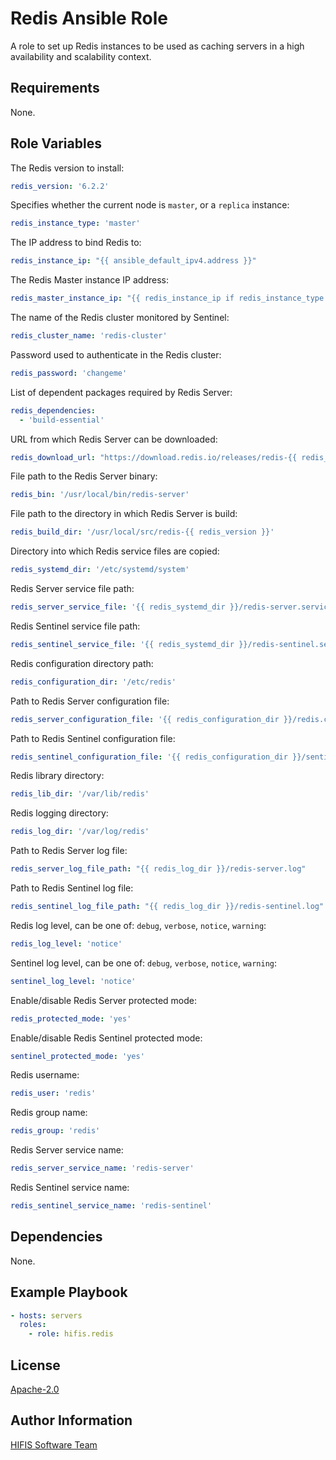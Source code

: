 <!--
SPDX-FileCopyrightText: 2020 Helmholtz Centre for Environmental Research (UFZ)
SPDX-FileCopyrightText: 2020 Helmholtz-Zentrum Dresden-Rossendorf (HZDR)

SPDX-License-Identifier: Apache-2.0
-->

# Redis Ansible Role

A role to set up Redis instances to be used as caching servers in a high
availability and scalability context.

## Requirements

None.

## Role Variables

The Redis version to install:
```yaml
redis_version: '6.2.2'
```

Specifies whether the current node is `master`, or a `replica` instance:
```yaml
redis_instance_type: 'master'
```

The IP address to bind Redis to:
```yaml
redis_instance_ip: "{{ ansible_default_ipv4.address }}"
```

The Redis Master instance IP address:
```yaml
redis_master_instance_ip: "{{ redis_instance_ip if redis_instance_type == 'master' else None }}"
```

The name of the Redis cluster monitored by Sentinel:
```yaml
redis_cluster_name: 'redis-cluster'
```

Password used to authenticate in the Redis cluster:
```yaml
redis_password: 'changeme'
```

List of dependent packages required by Redis Server:
```yaml
redis_dependencies:
  - 'build-essential'
```

URL from which Redis Server can be downloaded:
```yaml
redis_download_url: "https://download.redis.io/releases/redis-{{ redis_version }}.tar.gz"
```

File path to the Redis Server binary:
```yaml
redis_bin: '/usr/local/bin/redis-server'
```

File path to the directory in which Redis Server is build:
```yaml
redis_build_dir: '/usr/local/src/redis-{{ redis_version }}'
```

Directory into which Redis service files are copied:
```yaml
redis_systemd_dir: '/etc/systemd/system'
```

Redis Server service file path:
```yaml
redis_server_service_file: '{{ redis_systemd_dir }}/redis-server.service'
```

Redis Sentinel service file path:
```yaml
redis_sentinel_service_file: '{{ redis_systemd_dir }}/redis-sentinel.service'
```

Redis configuration directory path:
```yaml
redis_configuration_dir: '/etc/redis'
```

Path to Redis Server configuration file:
```yaml
redis_server_configuration_file: '{{ redis_configuration_dir }}/redis.conf'
```

Path to Redis Sentinel configuration file:
```yaml
redis_sentinel_configuration_file: '{{ redis_configuration_dir }}/sentinel.conf'
```

Redis library directory:
```yaml
redis_lib_dir: '/var/lib/redis'
```

Redis logging directory:
```yaml
redis_log_dir: '/var/log/redis'
```

Path to Redis Server log file:
```yaml
redis_server_log_file_path: "{{ redis_log_dir }}/redis-server.log"
```

Path to Redis Sentinel log file:
```yaml
redis_sentinel_log_file_path: "{{ redis_log_dir }}/redis-sentinel.log"
```

Redis log level, can be one of: `debug`, `verbose`, `notice`, `warning`:
```yaml
redis_log_level: 'notice'
```

Sentinel log level, can be one of: `debug`, `verbose`, `notice`, `warning`:
```yaml
sentinel_log_level: 'notice'
```

Enable/disable Redis Server protected mode:
```yaml
redis_protected_mode: 'yes'
```

Enable/disable Redis Sentinel protected mode:
```yaml
sentinel_protected_mode: 'yes'
```

Redis username:
```yaml
redis_user: 'redis'
```

Redis group name:
```yaml
redis_group: 'redis'
```

Redis Server service name:
```yaml
redis_server_service_name: 'redis-server'
```

Redis Sentinel service name:
```yaml
redis_sentinel_service_name: 'redis-sentinel'

```

## Dependencies

None.

## Example Playbook
```yaml
- hosts: servers
  roles:
    - role: hifis.redis
```

## License

[Apache-2.0](LICENSES/Apache-2.0.txt)

## Author Information

[HIFIS Software Team](https://software.hifis.net)
